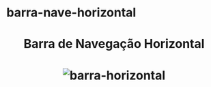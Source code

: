 # barra-nave-horizontal
<h1 align="center">
 Barra de Navegação Horizontal
</h1>

<h1 align="center">
<img alt="barra-horizontal" title="barra-horizontal" src="..img/barra-horizontal.gif"
</h1>

